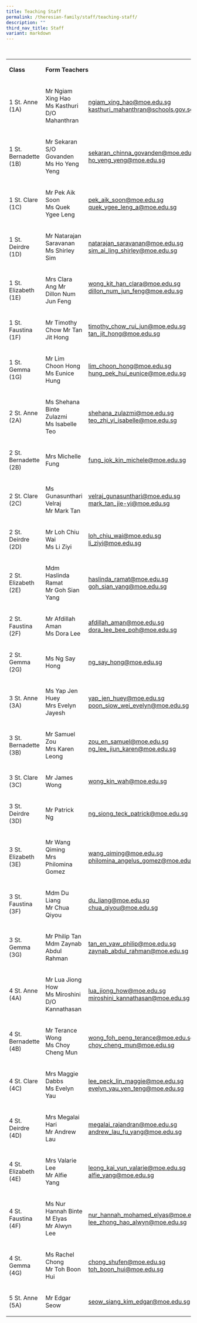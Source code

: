 ```yaml
---
title: Teaching Staff
permalink: /theresian-family/staff/teaching-staff/
description: ""
third_nav_title: Staff
variant: markdown
---
```

<p>&nbsp;</p>
<table style="minWidth: 75px">
<colgroup>
<col>
<col>
<col>
</colgroup>
<tbody>
<tr>
<td rowspan="1" colspan="1">
<p><strong>Class</strong>
</p>
</td>
<td rowspan="1" colspan="2">
<p><strong>Form Teachers</strong>
</p>
</td>
</tr>
<tr>
<td rowspan="1" colspan="1">
<p>1 St. Anne (1A)</p>
</td>
<td rowspan="1" colspan="1">
<p>Mr Ngiam Xing Hao
<br>Ms Kasthuri D/O Mahanthran</p>
</td>
<td rowspan="1" colspan="1">
<p><a href="mailto:ngiam_xing_hao@moe.edu.sg" rel="noopener noreferrer nofollow" target="_blank">ngiam_xing_hao@moe.edu.sg</a>
<br><a href="mailto:kasthuri_mahanthran@schools.gov.sg" rel="noopener noreferrer nofollow" target="_blank">kasthuri_mahanthran@schools.gov.sg</a>
</p>
</td>
</tr>
<tr>
<td rowspan="1" colspan="1">
<p>1 St. Bernadette (1B)</p>
</td>
<td rowspan="1" colspan="1">
<p>Mr Sekaran S/O Govanden
<br>Ms Ho Yeng Yeng</p>
</td>
<td rowspan="1" colspan="1">
<p><a href="mailto:sekaran_chinna_govanden@moe.edu.sg" rel="noopener noreferrer nofollow" target="_blank">sekaran_chinna_govanden@moe.edu.sg</a>
<br><a href="mailto:ho_yeng_yeng@moe.edu.sg" rel="noopener noreferrer nofollow" target="_blank">ho_yeng_yeng@moe.edu.sg</a>
</p>
</td>
</tr>
<tr>
<td rowspan="1" colspan="1">
<p>1 St. Clare (1C)</p>
</td>
<td rowspan="1" colspan="1">
<p>Mr Pek Aik Soon
<br>Ms Quek Ygee Leng</p>
</td>
<td rowspan="1" colspan="1">
<p><a href="mailto:pek_aik_soon@moe.edu.sg" rel="noopener noreferrer nofollow" target="_blank">pek_aik_soon@moe.edu.sg</a>
<br><a href="mailto:quek_ygee_leng_a@moe.edu.sg" rel="noopener noreferrer nofollow" target="_blank">quek_ygee_leng_a@moe.edu.sg</a>
</p>
</td>
</tr>
<tr>
<td rowspan="1" colspan="1">
<p>1 St. Deirdre (1D)</p>
</td>
<td rowspan="1" colspan="1">
<p>Mr Natarajan Saravanan
<br>Ms Shirley Sim</p>
</td>
<td rowspan="1" colspan="1">
<p><a href="mailto:natarajan_saravanan@moe.edu.sg" rel="noopener noreferrer nofollow" target="_blank">natarajan_saravanan@moe.edu.sg</a>
<br><a href="mailto:sim_ai_ling_shirley@moe.edu.sg" rel="noopener noreferrer nofollow" target="_blank">sim_ai_ling_shirley@moe.edu.sg</a>
</p>
</td>
</tr>
<tr>
<td rowspan="1" colspan="1">
<p>1 St. Elizabeth (1E)</p>
</td>
<td rowspan="1" colspan="1">
<p>Mrs Clara Ang
Mr Dillon Num Jun Feng</p>
</td>
<td rowspan="1" colspan="1">
<a href="mailto:wong_kit_han_clara@moe.edu.sg" rel="noopener noreferrer nofollow" target="_blank">wong_kit_han_clara@moe.edu.sg</a>
<a href="mailto:dillon_num_jun_feng@moe.edu.sg" rel="noopener noreferrer nofollow" target="_blank">dillon_num_jun_feng@moe.edu.sg</a>
<br>
<p></p>
</td>
</tr>
<tr>
<td rowspan="1" colspan="1">
<p>1 St. Faustina (1F)</p>
</td>
<td rowspan="1" colspan="1">
<p>Mr Timothy Chow
Mr Tan Jit Hong</p>
</td>
<td rowspan="1" colspan="1">
<p><a href="mailto:timothy_chow_rui_jun@moe.edu.sg" rel="noopener noreferrer nofollow" target="_blank">timothy_chow_rui_jun@moe.edu.sg</a>
<a href="mailto:tan_jit_hong@moe.edu.sg" rel="noopener noreferrer nofollow" target="_blank">tan_jit_hong@moe.edu.sg</a></p>

</td>
</tr>
<tr>
<td rowspan="1" colspan="1">
<p>1 St. Gemma (1G)</p>
</td>
<td rowspan="1" colspan="1">
<p>Mr Lim Choon Hong
<br>Ms Eunice Hung</p>
</td>
<td rowspan="1" colspan="1">
<p><a href="mailto:lim_choon_hong@moe.edu.sg" rel="noopener noreferrer nofollow" target="_blank">lim_choon_hong@moe.edu.sg</a>
<br><a href="mailto:hung_pek_hui_eunice@moe.edu.sg" rel="noopener noreferrer nofollow" target="_blank">hung_pek_hui_eunice@moe.edu.sg</a>
</p>
</td>
</tr>
<tr>
<td rowspan="1" colspan="1">
<p>2 St. Anne (2A)</p>
</td>
<td rowspan="1" colspan="1">
<p>Ms Shehana Binte Zulazmi
<br>Ms Isabelle Teo</p>
</td>
<td rowspan="1" colspan="1">
<p><a href="mailto:shehana_zulazmi@moe.edu.sg" rel="noopener noreferrer nofollow" target="_blank">shehana_zulazmi@moe.edu.sg</a> 
<br><a href="mailto:teo_zhi_yi_isabelle@moe.edu.sg" rel="noopener noreferrer nofollow" target="_blank">teo_zhi_yi_isabelle@moe.edu.sg</a>
</p>
</td>
</tr>
<tr>
<td rowspan="1" colspan="1">
<p>2 St. Bernadette (2B)</p>
</td>
<td rowspan="1" colspan="1">
<p>Mrs Michelle Fung</p>
</td>
<td rowspan="1" colspan="1">
<p><a href="mailto:fung_jok_kin_michele@moe.edu.sg" rel="noopener noreferrer nofollow" target="_blank">fung_jok_kin_michele@moe.edu.sg</a>
</p>
</td>
</tr>
<tr>
<td rowspan="1" colspan="1">
<p>2 St. Clare (2C)</p>
</td>
<td rowspan="1" colspan="1">
<p>Ms Gunasunthari Velraj
<br>Mr Mark Tan</p>
</td>
<td rowspan="1" colspan="1">
<p><a href="mailto:velraj_gunasunthari@moe.edu.sg" rel="noopener noreferrer nofollow" target="_blank">velraj_gunasunthari@moe.edu.sg</a> 
<br><a href="mailto:mark_tan_jie-yi@moe.edu.sg" rel="noopener noreferrer nofollow" target="_blank">mark_tan_jie-yi@moe.edu.sg</a>
</p>
</td>
</tr>
<tr>
<td rowspan="1" colspan="1">
<p>2 St. Deirdre (2D)</p>
</td>
<td rowspan="1" colspan="1">
<p>Mr Loh Chiu Wai
<br>Ms Li Ziyi</p>
</td>
<td rowspan="1" colspan="1">
<p><a href="mailto:loh_chiu_wai@moe.edu.sg" rel="noopener noreferrer nofollow" target="_blank">loh_chiu_wai@moe.edu.sg</a> 
<br><a href="mailto:li_ziyi@moe.edu.sg" rel="noopener noreferrer nofollow" target="_blank">li_ziyi@moe.edu.sg</a>
</p>
</td>
</tr>
<tr>
<td rowspan="1" colspan="1">
<p>2 St. Elizabeth (2E)</p>
</td>
<td rowspan="1" colspan="1">
<p>Mdm Haslinda Ramat
<br>Mr Goh Sian Yang</p>
</td>
<td rowspan="1" colspan="1">
<p><a href="mailto:haslinda_ramat@moe.edu.sg" rel="noopener noreferrer nofollow" target="_blank">haslinda_ramat@moe.edu.sg</a> 
<br><a href="mailto:goh_sian_yang@moe.edu.sg" rel="noopener noreferrer nofollow" target="_blank">goh_sian_yang@moe.edu.sg</a>
</p>
</td>
</tr>
<tr>
<td rowspan="1" colspan="1">
<p>2 St. Faustina (2F)</p>
</td>
<td rowspan="1" colspan="1">
<p>Mr Afdillah Aman
<br>Ms Dora Lee</p>
</td>
<td rowspan="1" colspan="1">
<p><a href="mailto:afdillah_aman@moe.edu.sg" rel="noopener noreferrer nofollow" target="_blank">afdillah_aman@moe.edu.sg</a> 
<br><a href="mailto:dora_lee_bee_poh@moe.edu.sg" rel="noopener noreferrer nofollow" target="_blank">dora_lee_bee_poh@moe.edu.sg</a>
</p>
</td>
</tr>
<tr>
<td rowspan="1" colspan="1">
<p>2 St. Gemma (2G)</p>
</td>
<td rowspan="1" colspan="1">
<p>Ms Ng Say Hong</p>
</td>
<td rowspan="1" colspan="1">
<p><a href="mailto:ng_say_hong@moe.edu.sg" rel="noopener noreferrer nofollow" target="_blank">ng_say_hong@moe.edu.sg</a>
</p>
</td>
</tr>
<tr>
<td rowspan="1" colspan="1">
<p>3 St. Anne (3A)</p>
</td>
<td rowspan="1" colspan="1">
<p>Ms Yap Jen Huey
<br>Mrs Evelyn Jayesh</p>
</td>
<td rowspan="1" colspan="1">
<p><a href="mailto:yap_jen_huey@moe.edu.sg" rel="noopener noreferrer nofollow" target="_blank">yap_jen_huey@moe.edu.sg</a>
<br><a href="mailto:poon_siow_wei_evelyn@moe.edu.sg" rel="noopener noreferrer nofollow" target="_blank">poon_siow_wei_evelyn@moe.edu.sg</a>
</p>
</td>
</tr>
<tr>
<td rowspan="1" colspan="1">
<p>3 St. Bernadette (3B)</p>
</td>
<td rowspan="1" colspan="1">
<p>Mr Samuel Zou
<br>Mrs Karen Leong</p>
</td>
<td rowspan="1" colspan="1">
<p><a href="mailto:zou_en_samuel@moe.edu.sg" rel="noopener noreferrer nofollow" target="_blank">zou_en_samuel@moe.edu.sg</a>
<br><a href="mailto:ng_lee_jiun_karen@moe.edu.sg" rel="noopener noreferrer nofollow" target="_blank">ng_lee_jiun_karen@moe.edu.sg</a>
</p>
</td>
</tr>
<tr>
<td rowspan="1" colspan="1">
<p>3 St. Clare (3C)</p>
</td>
<td rowspan="1" colspan="1">
<p>Mr James Wong
<br>
</p>
</td>
<td rowspan="1" colspan="1">
<p><a href="mailto:wong_kin_wah@moe.edu.sg" rel="noopener noreferrer nofollow" target="_blank">wong_kin_wah@moe.edu.sg</a>
<br>
</p>
</td>
</tr>
<tr>
<td rowspan="1" colspan="1">
<p>3 St. Deirdre (3D)</p>
</td>
<td rowspan="1" colspan="1">
<p>Mr Patrick Ng
<br>
</p>
</td>
<td rowspan="1" colspan="1">
<p><a href="mailto:ng_siong_teck_patrick@moe.edu.sg" rel="noopener noreferrer nofollow" target="_blank">ng_siong_teck_patrick@moe.edu.sg</a>
</p>
</td>
</tr>
<tr>
<td rowspan="1" colspan="1">
<p>3 St. Elizabeth (3E)</p>
</td>
<td rowspan="1" colspan="1">
<p>Mr Wang Qiming
<br>Mrs Philomina Gomez</p>
</td>
<td rowspan="1" colspan="1">
<p><a href="mailto:wang_qiming@moe.edu.sg" rel="noopener noreferrer nofollow" target="_blank">wang_qiming@moe.edu.sg</a>
<br><a href="mailto:philomina_angelus_gomez@moe.edu.sg" rel="noopener noreferrer nofollow" target="_blank">philomina_angelus_gomez@moe.edu.sg</a>
</p>
</td>
</tr>
<tr>
<td rowspan="1" colspan="1">
<p>3 St. Faustina (3F)</p>
</td>
<td rowspan="1" colspan="1">
<p>Mdm Du Liang
<br>Mr Chua Qiyou</p>
</td>
<td rowspan="1" colspan="1">
<p><a href="mailto:du_liang@moe.edu.sg" rel="noopener noreferrer nofollow" target="_blank">du_liang@moe.edu.sg</a>
<br><a href="mailto:chua_qiyou@moe.edu.sg" rel="noopener noreferrer nofollow" target="_blank">chua_qiyou@moe.edu.sg</a>
</p>
</td>
</tr>
<tr>
<td rowspan="1" colspan="1">
<p>3 St. Gemma (3G)</p>
</td>
<td rowspan="1" colspan="1">
<p>Mr Philip Tan
<br>Mdm Zaynab Abdul Rahman</p>
</td>
<td rowspan="1" colspan="1">
<p><a href="mailto:tan_en_yaw_philip@moe.edu.sg" rel="noopener noreferrer nofollow" target="_blank">tan_en_yaw_philip@moe.edu.sg</a>
<br><a href="mailto:zaynab_abdul_rahman@moe.edu.sg" rel="noopener noreferrer nofollow" target="_blank">zaynab_abdul_rahman@moe.edu.sg</a>
</p>
</td>
</tr>
<tr>
<td rowspan="1" colspan="1">
<p>4 St. Anne (4A)</p>
</td>
<td rowspan="1" colspan="1">
<p>Mr Lua Jiong How
<br>Ms Miroshini D/O Kannathasan</p>
</td>
<td rowspan="1" colspan="1">
<p><a href="mailto:lua_jiong_how@moe.edu.sg" rel="noopener noreferrer nofollow" target="_blank">lua_jiong_how@moe.edu.sg</a>
<br><a href="mailto:miroshini_kannathasan@moe.edu.sg" rel="noopener noreferrer nofollow" target="_blank">miroshini_kannathasan@moe.edu.sg</a>
</p>
</td>
</tr>
<tr>
<td rowspan="1" colspan="1">
<p>4 St. Bernadette (4B)</p>
</td>
<td rowspan="1" colspan="1">
<p>Mr Terance Wong
<br>Ms Choy Cheng Mun</p>
</td>
<td rowspan="1" colspan="1">
<p><a href="mailto:wong_foh_peng_terance@moe.edu.sg" rel="noopener noreferrer nofollow" target="_blank">wong_foh_peng_terance@moe.edu.sg</a>
<br><a href="mailto:choy_cheng_mun@moe.edu.sg" rel="noopener noreferrer nofollow" target="_blank">choy_cheng_mun@moe.edu.sg</a>
</p>
</td>
</tr>
<tr>
<td rowspan="1" colspan="1">
<p>4 St. Clare (4C)</p>
</td>
<td rowspan="1" colspan="1">
<p>Mrs Maggie Dabbs
<br>Ms Evelyn Yau</p>
</td>
<td rowspan="1" colspan="1">
<p><a href="mailto:lee_peck_lin_maggie@moe.edu.sg" rel="noopener noreferrer nofollow" target="_blank">lee_peck_lin_maggie@moe.edu.sg</a> 
<br><a href="mailto:evelyn_yau_yen_teng@moe.edu.sg" rel="noopener noreferrer nofollow" target="_blank">evelyn_yau_yen_teng@moe.edu.sg</a>
</p>
</td>
</tr>
<tr>
<td rowspan="1" colspan="1">
<p>4 St. Deirdre (4D)</p>
</td>
<td rowspan="1" colspan="1">
<p>Mrs Megalai Hari
<br>Mr Andrew Lau</p>
</td>
<td rowspan="1" colspan="1">
<p><a href="mailto:megalai_rajandran@moe.edu.sg" rel="noopener noreferrer nofollow" target="_blank">megalai_rajandran@moe.edu.sg</a>
<br><a href="mailto:andrew_lau_fu_yang@moe.edu.sg" rel="noopener noreferrer nofollow" target="_blank">andrew_lau_fu_yang@moe.edu.sg</a>
</p>
</td>
</tr>
<tr>
<td rowspan="1" colspan="1">
<p>4 St. Elizabeth (4E)</p>
</td>
<td rowspan="1" colspan="1">
<p>Mrs Valarie Lee
<br>Mr Alfie Yang</p>
</td>
<td rowspan="1" colspan="1">
<p><a href="mailto:leong_kai_yun_valarie@moe.edu.sg" rel="noopener noreferrer nofollow" target="_blank">leong_kai_yun_valarie@moe.edu.sg</a> 
<br><a href="mailto:alfie_yang@moe.edu.sg" rel="noopener noreferrer nofollow" target="_blank">alfie_yang@moe.edu.sg</a>
</p>
</td>
</tr>
<tr>
<td rowspan="1" colspan="1">
<p>4 St. Faustina (4F)</p>
</td>
<td rowspan="1" colspan="1">
<p>Ms Nur Hannah Binte M Elyas
<br>Mr Alwyn Lee</p>
</td>
<td rowspan="1" colspan="1">
<p><a href="mailto:nur_hannah_mohamed_elyas@moe.edu.sg" rel="noopener noreferrer nofollow" target="_blank">nur_hannah_mohamed_elyas@moe.edu.sg</a> 
<br><a href="mailto:lee_zhong_hao_alwyn@moe.edu.sg" rel="noopener noreferrer nofollow" target="_blank">lee_zhong_hao_alwyn@moe.edu.sg</a>
</p>
</td>
</tr>
<tr>
<td rowspan="1" colspan="1">
<p>4 St. Gemma (4G)</p>
</td>
<td rowspan="1" colspan="1">
<p>Ms Rachel Chong
<br>Mr Toh Boon Hui</p>
</td>
<td rowspan="1" colspan="1">
<p><a href="mailto:chong_shufen@moe.edu.sg" rel="noopener noreferrer nofollow" target="_blank">chong_shufen@moe.edu.sg</a> 
<br><a href="mailto:toh_boon_hui@moe.edu.sg" rel="noopener noreferrer nofollow" target="_blank">toh_boon_hui@moe.edu.sg</a>
</p>
</td>
</tr>
<tr>
<td rowspan="1" colspan="1">
<p>5 St. Anne (5A)</p>
</td>
<td rowspan="1" colspan="1">
<p>Mr Edgar Seow</p>
</td>
<td rowspan="1" colspan="1">
<p><a href="mailto:seow_siang_kim_edgar@moe.edu.sg" rel="noopener noreferrer nofollow" target="_blank">seow_siang_kim_edgar@moe.edu.sg</a>
</p>
</td>
</tr>
</tbody>
</table>
<p></p>